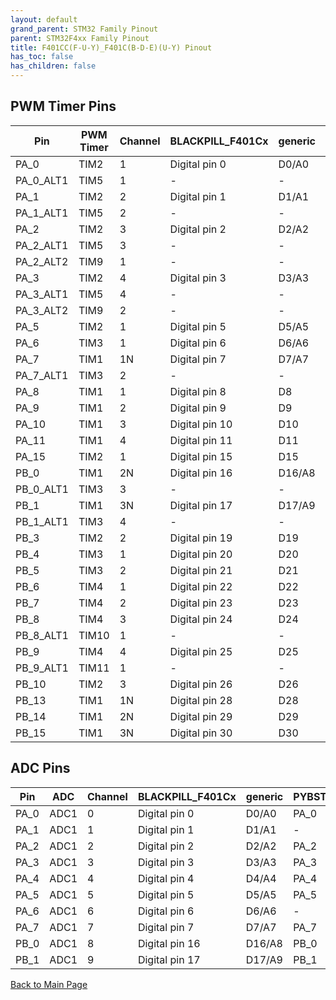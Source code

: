 ```yaml
---
layout: default
grand_parent: STM32 Family Pinout
parent: STM32F4xx Family Pinout
title: F401CC(F-U-Y)_F401C(B-D-E)(U-Y) Pinout
has_toc: false
has_children: false
---
```


## PWM Timer Pins

| Pin | PWM Timer | Channel | BLACKPILL_F401Cx | generic | PYBSTICK26_LITE |
| --- | --- | --- | --- | --- | --- |
| PA_0 | TIM2 | 1 | Digital pin 0 | D0/A0 | PA_0 |
| PA_0_ALT1 | TIM5 | 1 | - | - | - |
| PA_1 | TIM2 | 2 | Digital pin 1 | D1/A1 | - |
| PA_1_ALT1 | TIM5 | 2 | - | - | - |
| PA_2 | TIM2 | 3 | Digital pin 2 | D2/A2 | PA_2 |
| PA_2_ALT1 | TIM5 | 3 | - | - | - |
| PA_2_ALT2 | TIM9 | 1 | - | - | - |
| PA_3 | TIM2 | 4 | Digital pin 3 | D3/A3 | PA_3 |
| PA_3_ALT1 | TIM5 | 4 | - | - | - |
| PA_3_ALT2 | TIM9 | 2 | - | - | - |
| PA_5 | TIM2 | 1 | Digital pin 5 | D5/A5 | PA_5 |
| PA_6 | TIM3 | 1 | Digital pin 6 | D6/A6 | - |
| PA_7 | TIM1 | 1N | Digital pin 7 | D7/A7 | PA_7 |
| PA_7_ALT1 | TIM3 | 2 | - | - | - |
| PA_8 | TIM1 | 1 | Digital pin 8 | D8 | - |
| PA_9 | TIM1 | 2 | Digital pin 9 | D9 | - |
| PA_10 | TIM1 | 3 | Digital pin 10 | D10 | PA_10 |
| PA_11 | TIM1 | 4 | Digital pin 11 | D11 | PA_11 |
| PA_15 | TIM2 | 1 | Digital pin 15 | D15 | PA_15 |
| PB_0 | TIM1 | 2N | Digital pin 16 | D16/A8 | PB_0 |
| PB_0_ALT1 | TIM3 | 3 | - | - | - |
| PB_1 | TIM1 | 3N | Digital pin 17 | D17/A9 | PB_1 |
| PB_1_ALT1 | TIM3 | 4 | - | - | - |
| PB_3 | TIM2 | 2 | Digital pin 19 | D19 | PB_3 |
| PB_4 | TIM3 | 1 | Digital pin 20 | D20 | PB_4 |
| PB_5 | TIM3 | 2 | Digital pin 21 | D21 | - |
| PB_6 | TIM4 | 1 | Digital pin 22 | D22 | PB_6 |
| PB_7 | TIM4 | 2 | Digital pin 23 | D23 | - |
| PB_8 | TIM4 | 3 | Digital pin 24 | D24 | PB_8 |
| PB_8_ALT1 | TIM10 | 1 | - | - | - |
| PB_9 | TIM4 | 4 | Digital pin 25 | D25 | PB_9 |
| PB_9_ALT1 | TIM11 | 1 | - | - | - |
| PB_10 | TIM2 | 3 | Digital pin 26 | D26 | PB_10 |
| PB_13 | TIM1 | 1N | Digital pin 28 | D28 | PB_13 |
| PB_14 | TIM1 | 2N | Digital pin 29 | D29 | PB_14 |
| PB_15 | TIM1 | 3N | Digital pin 30 | D30 | - |


## ADC Pins

| Pin | ADC | Channel | BLACKPILL_F401Cx | generic | PYBSTICK26_LITE |
| --- | --- | --- | --- | --- | --- |
| PA_0 | ADC1 | 0 | Digital pin 0 | D0/A0 | PA_0 |
| PA_1 | ADC1 | 1 | Digital pin 1 | D1/A1 | - |
| PA_2 | ADC1 | 2 | Digital pin 2 | D2/A2 | PA_2 |
| PA_3 | ADC1 | 3 | Digital pin 3 | D3/A3 | PA_3 |
| PA_4 | ADC1 | 4 | Digital pin 4 | D4/A4 | PA_4 |
| PA_5 | ADC1 | 5 | Digital pin 5 | D5/A5 | PA_5 |
| PA_6 | ADC1 | 6 | Digital pin 6 | D6/A6 | - |
| PA_7 | ADC1 | 7 | Digital pin 7 | D7/A7 | PA_7 |
| PB_0 | ADC1 | 8 | Digital pin 16 | D16/A8 | PB_0 |
| PB_1 | ADC1 | 9 | Digital pin 17 | D17/A9 | PB_1 |


[Back to Main Page](../../)